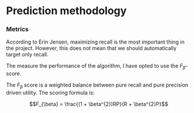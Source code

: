 # Prediction methodology

### Metrics
According to Erin Jensen, maximizing recall is the most important thing in the project. However, this does not mean that we should automatically target only recall.

The measure the performance of the algorithm, I have opted to use the $`F_{\beta}`$-score.

The $`F_{\beta}`$ score is a weighted balance between pure recall and pure precision driven utility. The scoring formula is:

```math
F_{\beta} = \frac{(1 + \beta^{2})RP}{R + \beta^{2}P}
```
